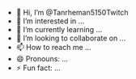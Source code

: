 - 👋 Hi, I’m @Tanrheman5150Twitch
- 👀 I’m interested in ...
- 🌱 I’m currently learning ...
- 💞️ I’m looking to collaborate on ...
- 📫 How to reach me ...
- 😄 Pronouns: ...
- ⚡ Fun fact: ...

<!---
Tanrheman5150Twitch/Tanrheman5150Twitch is a ✨ special ✨ repository because its `README.md` (this file) appears on your GitHub profile.
You can click the Preview link to take a look at your changes.
--->
